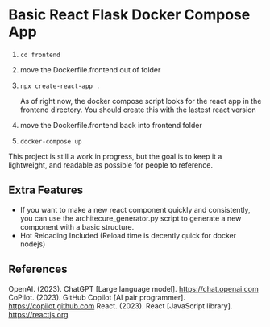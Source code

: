 # Basic React Flask Docker Compose App
1. `cd frontend`
2. move the Dockerfile.frontend out of folder
3. `npx create-react-app .` 
   
   As of right now, the docker compose script looks for the react app in the frontend  directory. You should create this with the lastest react version
4. move the Dockerfile.frontend back into frontend folder
5. `docker-compose up`

This project is still a work in progress, but the goal is to keep it a lightweight, and readable as possible for people to reference.

Extra Features
---
- If you want to make a new react component quickly and consistently, you can use the architecure_generator.py script to generate a new component with a basic structure.
- Hot Reloading Included (Reload time is decently quick for docker nodejs)

References 
--- 
OpenAI. (2023). ChatGPT [Large language model]. https://chat.openai.com
CoPilot. (2023). GitHub Copilot [AI pair programmer]. https://copilot.github.com
React. (2023). React [JavaScript library]. https://reactjs.org
